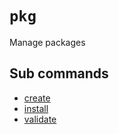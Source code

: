 # `pkg`

Manage packages

## Sub commands

* [create](create.md)
* [install](install.md)
* [validate](validate.md)
